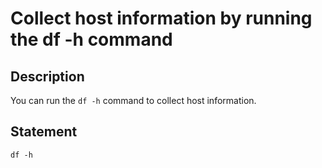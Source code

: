 # Collect host information by running the df -h command

## Description

You can run the `df -h` command to collect host information.

## Statement

```shell
df -h
```

